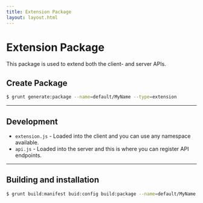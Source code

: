 ```yaml
---
title: Extension Package
layout: layout.html
---
```


# Extension Package

This package is used to extend both the client- and server APIs.

## Create Package

```bash
$ grunt generate:package --name=default/MyName --type=extension
```

---

## Development

- `extension.js` - Loaded into the client and you can use any namespace available.
- `api.js` - Loaded into the server and this is where you can register API endpoints.

---

## Building and installation

```bash
$ grunt build:manifest buid:config build:package --name=default/MyName
```
